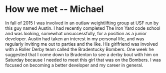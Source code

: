 # How we met -- Michael

In fall of 2015 I was involved in an outlaw weightlifting group at USF run by this guy named Austin.
I had recently completed The Iron Yard code school and was looking, somewhat unsuccessfully, for a position as a junior developer.
Austin had taken an interest in my personal life, and was regularly inviting me out to parties and the like.
His girlfriend was involved with a Roller Derby team called the Bradentucky Bombers.
One week he suggested that I come down to Bradenton to see a derby bout with him on Saturday because I needed to meet this girl that was on the Bombers.
I was focused on becoming a better developer and my career in general.
